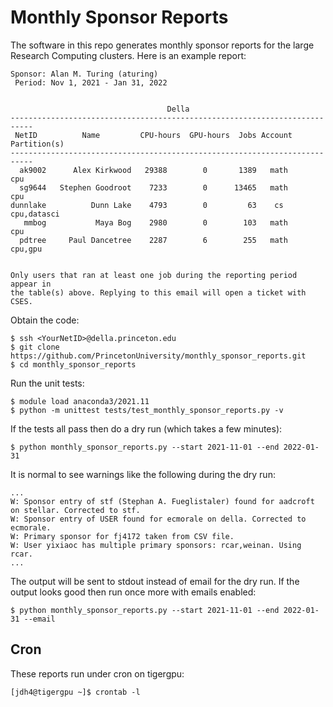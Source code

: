 # Monthly Sponsor Reports

The software in this repo generates monthly sponsor reports for the large Research Computing clusters. Here is an example report:

```
Sponsor: Alan M. Turing (aturing)
 Period: Nov 1, 2021 - Jan 31, 2022


                                   Della                                   
---------------------------------------------------------------------------
 NetID          Name         CPU-hours  GPU-hours  Jobs Account Partition(s)
---------------------------------------------------------------------------
  ak9002      Alex Kirkwood   29388        0       1389   math           cpu 
  sg9644   Stephen Goodroot    7233        0      13465   math           cpu 
dunnlake          Dunn Lake    4793        0         63    cs   cpu,datasci 
   mmbog           Maya Bog    2980        0        103   math           cpu 
  pdtree     Paul Dancetree    2287        6        255   math       cpu,gpu 


Only users that ran at least one job during the reporting period appear in
the table(s) above. Replying to this email will open a ticket with CSES.
```

Obtain the code:

```
$ ssh <YourNetID>@della.princeton.edu
$ git clone https://github.com/PrincetonUniversity/monthly_sponsor_reports.git
$ cd monthly_sponsor_reports
```

Run the unit tests:

```
$ module load anaconda3/2021.11
$ python -m unittest tests/test_monthly_sponsor_reports.py -v
```

If the tests all pass then do a dry run (which takes a few minutes):

```
$ python monthly_sponsor_reports.py --start 2021-11-01 --end 2022-01-31
```

It is normal to see warnings like the following during the dry run:

```
...
W: Sponsor entry of stf (Stephan A. Fueglistaler) found for aadcroft on stellar. Corrected to stf.
W: Sponsor entry of USER found for ecmorale on della. Corrected to ecmorale.
W: Primary sponsor for fj4172 taken from CSV file.
W: User yixiaoc has multiple primary sponsors: rcar,weinan. Using rcar.
...
```

The output will be sent to stdout instead of email for the dry run. If the output looks good then run once more with emails enabled:

```
$ python monthly_sponsor_reports.py --start 2021-11-01 --end 2022-01-31 --email
```

## Cron

These reports run under cron on tigergpu:

```
[jdh4@tigergpu ~]$ crontab -l
```
